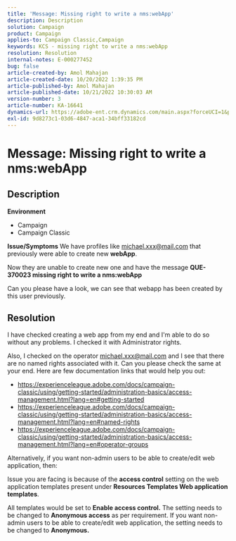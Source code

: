 ```yaml
---
title: 'Message: Missing right to write a nms:webApp'
description: Description
solution: Campaign
product: Campaign
applies-to: Campaign Classic,Campaign
keywords: KCS - missing right to write a nms:webApp
resolution: Resolution
internal-notes: E-000277452
bug: false
article-created-by: Amol Mahajan
article-created-date: 10/20/2022 1:39:35 PM
article-published-by: Amol Mahajan
article-published-date: 10/21/2022 10:30:03 AM
version-number: 3
article-number: KA-16641
dynamics-url: https://adobe-ent.crm.dynamics.com/main.aspx?forceUCI=1&pagetype=entityrecord&etn=knowledgearticle&id=e3766aa1-7c50-ed11-bba2-00224808664b
exl-id: 9d8273c1-03d6-4847-aca1-34bff33182cd
---
```

# Message: Missing right to write a nms:webApp

## Description

<b>Environment</b>
- Campaign
- Campaign Classic

<b>Issue/Symptoms</b>
We have profiles like michael.xxx@mail.com that previously were able to create new <b>webApp</b>.

Now they are unable to create new one and have the message <b>QUE-370023 missing right to write a nms:webApp</b>

Can you please have a look, we can see that webapp has been created by this user previously.




## Resolution


I have checked creating a web app from my end and I'm able to do so without any problems. I checked it with Administrator rights.

Also, I checked on the operator michael.xxx@mail.com and I see that there are no named rights associated with it. Can you please check the same at your end. Here are few documentation links that would help you out:

- https://experienceleague.adobe.com/docs/campaign-classic/using/getting-started/administration-basics/access-management.html?lang=en#getting-started
- https://experienceleague.adobe.com/docs/campaign-classic/using/getting-started/administration-basics/access-management.html?lang=en#named-rights
- https://experienceleague.adobe.com/docs/campaign-classic/using/getting-started/administration-basics/access-management.html?lang=en#operator-groups


Alternatively, if you want non-admin users to be able to create/edit web application, then:

Issue you are facing is because of the <b>access control</b> setting on the web application templates present under <b>Resources  Templates  Web application templates</b>.

All templates would be set to <b>Enable access control.</b> The setting needs to be changed to <b>Anonymous access</b> as per requirement. If you want non-admin users to be able to create/edit web application, the setting needs to be changed to <b>Anonymous.</b>
